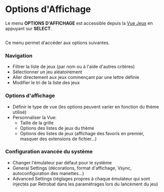 # Options d'Affichage

Le menu **OPTIONS D'AFFICHAGE** est accessible depuis la [Vue Jeux](system-view-and-game-view.md#vue-jeux) en appuyant sur **SELECT**.

<div align="left">

<figure><img src="https://i.imgur.com/Loo2Tiv.png" alt=""><figcaption></figcaption></figure>

</div>

Ce menu permet d'accéder aux options suivantes.

### Navigation

* Filtrer la liste de jeux (par nom ou à l'aide d'autres critères)
* Sélectionner un jeu aléatoirement
* Aller directement aux jeux commençant par une lettre définie
* Modifier le tri de la liste des jeux

### Options d'affichage

* Définir le type de vue (les options peuvent varier en fonction du thème utilisé)
* Personnaliser la Vue:
  * Taille de la grille
  * Options des listes de jeux du thème
  * Options des listes de jeux (affichage des favoris en premier, masquer des extensions de fichier...)

### Configuration avancée du système

* Changer l'émulateur par défaut pour le système
* General Settings (décorations, format d'affichage, Vsync, autoconfiguration des manettes...)
* Advanced Settings (réglages propres à chaque émulateur qui sont injectés par Retrobat dans les paramètrages lors du lancement du jeu)
